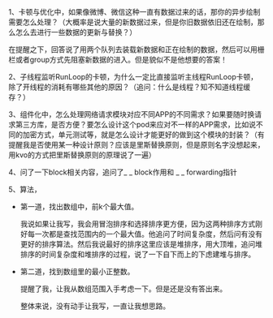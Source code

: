 1、卡顿与优化中，如果像微博、微信这种一直有数据过来的话，那你的异步绘制需要怎么处理？（大概率是说大量的新数据过来，但是你旧数据依旧还在绘制，那么怎么去进行一些数据的更新与替换？）

在提醒之下，回答说了用两个队列去装载新数据和正在绘制的数据，然后可以用栅栏或者group方式先阻塞新数据的进入。但是貌似不是他想要的答案！

2、子线程监听RunLoop的卡顿，为什么一定比直接监听主线程RunLoop卡顿，除了开线程的消耗有哪些其他的原因？（追问：什么是线程？知不知道线程缓存？）

3、组件化中，怎么处理网络请求模块对应不同APP的不同需求？如果要随时换请求第三方库，是否方便？要怎么设计这个pod来应对不一样的APP需求，比如说不同的加密方式，单元测试等，就是怎么设计才能更好的做到这个模块的封装？（有提醒我是否使用某一种设计原则？应该是里斯替换原则，但是原则名字没想起来，用kvo的方式把里斯替换原则的原理说了一遍）

4、问了一下block相关内容，追问了_ _ block作用和 _ _ forwarding指针

5、算法，

* 第一道，找出数组中，前k个最大值。

  我说如果让我写，我会用冒泡排序和选择排序更方便，因为这两种排序方式刚好每一次都是查找范围内的一个最大值。他追问了时间复杂度，然后问有没有更好的排序算法。然后我说最好的排序这里应该是堆排序，用大顶堆，追问堆排序的时间复杂度和堆排序的过程，说了一下自下而上的下虑建堆与排序。

* 第二道，找到数组里的最小正整数。

  提醒了我，让我从数组范围入手考虑一下。但是还是没有答出来。

  整体来说，没有动手让我写，一直让我想思路。